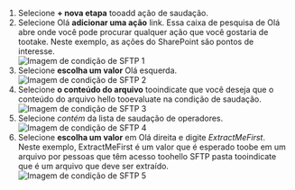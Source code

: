 1. Selecione **+ nova etapa** tooadd ação de saudação.  
2. Selecione Olá **adicionar uma ação** link. Essa caixa de pesquisa de Olá abre onde você pode procurar qualquer ação que você gostaria de tootake. Neste exemplo, as ações do SharePoint são pontos de interesse.    
   ![Imagem de condição de SFTP 1](./media/connectors-create-api-sftp/condition-1.png)    
3. Selecione **escolha um valor** Olá esquerda. 
   ![Imagem de condição de SFTP 2](./media/connectors-create-api-sftp/condition-2.png)    
4. Selecione **o conteúdo do arquivo** tooindicate que você deseja que o conteúdo do arquivo hello tooevaluate na condição de saudação.      
   ![Imagem de condição de SFTP 3](./media/connectors-create-api-sftp/condition-3.png)   
5. Selecione *contém* da lista de saudação de operadores.       
   ![Imagem de condição de SFTP 4](./media/connectors-create-api-sftp/condition-4.png)   
6. Selecione **escolha um valor** em Olá direita e digite *ExtractMeFirst*. Neste exemplo, ExtractMeFirst é um valor que é esperado toobe em um arquivo por pessoas que têm acesso toohello SFTP pasta tooindicate que é um arquivo que deve ser extraído.  
   ![Imagem de condição de SFTP 5](./media/connectors-create-api-sftp/condition-5.png)   

